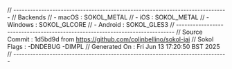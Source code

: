 // -----------------------------------------------------------------------------
// Backends
//  - macOS       : SOKOL_METAL
//  - iOS         : SOKOL_METAL
//  - Windows     : SOKOL_GLCORE
//  - Android     : SOKOL_GLES3
// -----------------------------------------------------------------------------
// Source Commit  : 1d5bd9d from https://github.com/colinbellino/sokol-jai
// Sokol Flags    : -DNDEBUG -DIMPL
// Generated On   : Fri Jun 13 17:20:50 BST 2025
// -----------------------------------------------------------------------------


